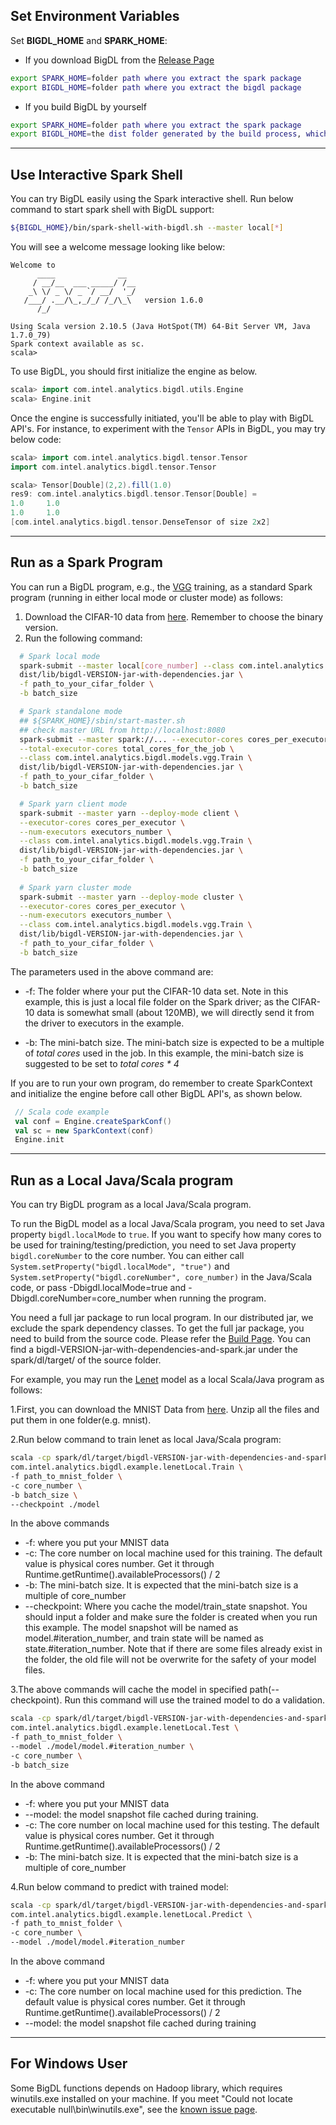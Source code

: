 ## **Set Environment Variables**
Set **BIGDL_HOME** and **SPARK_HOME**:

* If you download BigDL from the [Release Page](../release-download.md)
```bash
export SPARK_HOME=folder path where you extract the spark package
export BIGDL_HOME=folder path where you extract the bigdl package
```

* If you build BigDL by yourself
```bash
export SPARK_HOME=folder path where you extract the spark package
export BIGDL_HOME=the dist folder generated by the build process, which is under the top level of the source folder
```

---
## **Use Interactive Spark Shell**
You can try BigDL easily using the Spark interactive shell. Run below command to start spark shell with BigDL support:
```bash
${BIGDL_HOME}/bin/spark-shell-with-bigdl.sh --master local[*]
```
You will see a welcome message looking like below:
```
Welcome to
      ____              __
     / __/__  ___ _____/ /__
    _\ \/ _ \/ _ `/ __/  '_/
   /___/ .__/\_,_/_/ /_/\_\   version 1.6.0
      /_/

Using Scala version 2.10.5 (Java HotSpot(TM) 64-Bit Server VM, Java 1.7.0_79)
Spark context available as sc.
scala> 
```

To use BigDL, you should first initialize the engine as below. 
```scala
scala> import com.intel.analytics.bigdl.utils.Engine
scala> Engine.init
```

Once the engine is successfully initiated, you'll be able to play with BigDL API's. 
For instance, to experiment with the ````Tensor```` APIs in BigDL, you may try below code:
```scala
scala> import com.intel.analytics.bigdl.tensor.Tensor
import com.intel.analytics.bigdl.tensor.Tensor

scala> Tensor[Double](2,2).fill(1.0)
res9: com.intel.analytics.bigdl.tensor.Tensor[Double] =
1.0     1.0
1.0     1.0
[com.intel.analytics.bigdl.tensor.DenseTensor of size 2x2]
```

---

## **Run as a Spark Program**
You can run a BigDL program, e.g., the [VGG](https://github.com/intel-analytics/BigDL/tree/master/spark/dl/src/main/scala/com/intel/analytics/bigdl/models/vgg) training, as a standard Spark program (running in either local mode or cluster mode) as follows:

1. Download the CIFAR-10 data from [here](https://www.cs.toronto.edu/%7Ekriz/cifar.html). Remember to choose the binary version.
2. Run the following command:
```bash
  # Spark local mode
  spark-submit --master local[core_number] --class com.intel.analytics.bigdl.models.vgg.Train \
  dist/lib/bigdl-VERSION-jar-with-dependencies.jar \
  -f path_to_your_cifar_folder \
  -b batch_size

  # Spark standalone mode
  ## ${SPARK_HOME}/sbin/start-master.sh
  ## check master URL from http://localhost:8080
  spark-submit --master spark://... --executor-cores cores_per_executor \
  --total-executor-cores total_cores_for_the_job \
  --class com.intel.analytics.bigdl.models.vgg.Train \
  dist/lib/bigdl-VERSION-jar-with-dependencies.jar \
  -f path_to_your_cifar_folder \
  -b batch_size

  # Spark yarn client mode
  spark-submit --master yarn --deploy-mode client \
  --executor-cores cores_per_executor \
  --num-executors executors_number \
  --class com.intel.analytics.bigdl.models.vgg.Train \
  dist/lib/bigdl-VERSION-jar-with-dependencies.jar \
  -f path_to_your_cifar_folder \
  -b batch_size
  
  # Spark yarn cluster mode
  spark-submit --master yarn --deploy-mode cluster \
  --executor-cores cores_per_executor \
  --num-executors executors_number \
  --class com.intel.analytics.bigdl.models.vgg.Train \
  dist/lib/bigdl-VERSION-jar-with-dependencies.jar \
  -f path_to_your_cifar_folder \
  -b batch_size
```

  The parameters used in the above command are:

  * -f: The folder where your put the CIFAR-10 data set. Note in this example, this is just a local file folder on the Spark driver; as the CIFAR-10 data is somewhat small (about 120MB), we will directly send it from the driver to executors in the example.

  * -b: The mini-batch size. The mini-batch size is expected to be a multiple of *total cores* used in the job. In this example, the mini-batch size is suggested to be set to *total cores * 4*

If you are to run your own program, do remember to create SparkContext and initialize the engine before call other BigDL API's, as shown below. 
```scala
 // Scala code example
 val conf = Engine.createSparkConf()
 val sc = new SparkContext(conf)
 Engine.init
```

---

## **Run as a Local Java/Scala program**
You can try BigDL program as a local Java/Scala program. 

To run the BigDL model as a local Java/Scala program, you need to set Java property `bigdl.localMode` to `true`. If you want to specify how many cores to be used for training/testing/prediction, you need to set Java property `bigdl.coreNumber` to the core number. You can either call `System.setProperty("bigdl.localMode", "true")` and `System.setProperty("bigdl.coreNumber", core_number)` in the Java/Scala code, or pass -Dbigdl.localMode=true and -Dbigdl.coreNumber=core_number when running the program.

You need a full jar package to run local program. In our distributed jar, we exclude the spark dependency classes. To get the full jar package, you need to build from the source code.
Please refer the [Build Page](/ScalaUserGuide/install-build-src/). You can find a bigdl-VERSION-jar-with-dependencies-and-spark.jar under the spark/dl/target/ of the source folder.

For example, you may run the [Lenet](https://github.com/intel-analytics/BigDL/tree/master/spark/dl/src/main/scala/com/intel/analytics/bigdl/example/lenetLocal) model as a local Scala/Java program as follows:

1.First, you can download the MNIST Data from [here](http://yann.lecun.com/exdb/mnist/). Unzip all the files and put them in one folder(e.g. mnist).

2.Run below command to train lenet as local Java/Scala program:
```bash
scala -cp spark/dl/target/bigdl-VERSION-jar-with-dependencies-and-spark.jar \
com.intel.analytics.bigdl.example.lenetLocal.Train \
-f path_to_mnist_folder \
-c core_number \
-b batch_size \
--checkpoint ./model
```
In the above commands

* -f: where you put your MNIST data
* -c: The core number on local machine used for this training. The default value is physical cores number. Get it through Runtime.getRuntime().availableProcessors() / 2
* -b: The mini-batch size. It is expected that the mini-batch size is a multiple of core_number
* --checkpoint: Where you cache the model/train_state snapshot. You should input a folder and
make sure the folder is created when you run this example. The model snapshot will be named as
model.#iteration_number, and train state will be named as state.#iteration_number. Note that if
there are some files already exist in the folder, the old file will not be overwrite for the
safety of your model files.

3.The above commands will cache the model in specified path(--checkpoint). Run this command will
   use the trained model to do a validation.
```bash
scala -cp spark/dl/target/bigdl-VERSION-jar-with-dependencies-and-spark.jar \
com.intel.analytics.bigdl.example.lenetLocal.Test \
-f path_to_mnist_folder \
--model ./model/model.#iteration_number \
-c core_number \
-b batch_size
```
In the above command

* -f: where you put your MNIST data
* --model: the model snapshot file cached during training. 
* -c: The core number on local machine used for this testing. The default value is physical cores number. Get it through Runtime.getRuntime().availableProcessors() / 2
* -b: The mini-batch size. It is expected that the mini-batch size is a multiple of core_number   
  

4.Run below command to predict with trained model:
```bash
scala -cp spark/dl/target/bigdl-VERSION-jar-with-dependencies-and-spark.jar \
com.intel.analytics.bigdl.example.lenetLocal.Predict \
-f path_to_mnist_folder \
-c core_number \
--model ./model/model.#iteration_number
```
In the above command

* -f: where you put your MNIST data
* -c: The core number on local machine used for this prediction. The default value is physical cores number. Get it through Runtime.getRuntime().availableProcessors() / 2
* --model: the model snapshot file cached during training

---
## **For Windows User**
Some BigDL functions depends on Hadoop library, which requires winutils.exe installed on your machine. If you meet "Could not locate executable null\bin\winutils.exe", see
the [known issue page](../known-issues.md).
